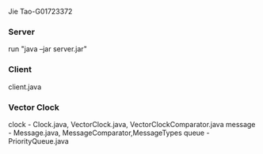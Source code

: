 Jie Tao-G01723372
### Server
run "java –jar server.jar"

### Client
client.java

### Vector Clock
clock - Clock.java, VectorClock.java, VectorClockComparator.java
message - Message.java, MessageComparator,MessageTypes
queue - PriorityQueue.java
